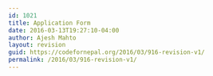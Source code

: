 ```yaml
---
id: 1021
title: Application Form
date: 2016-03-13T19:27:10-04:00
author: Ajesh Mahto
layout: revision
guid: https://codefornepal.org/2016/03/916-revision-v1/
permalink: /2016/03/916-revision-v1/
---
```

